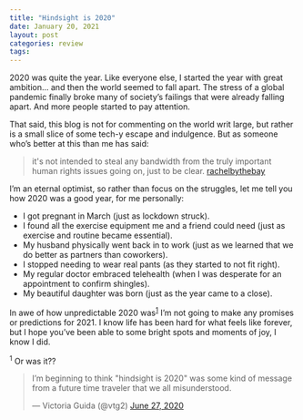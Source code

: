 ```yaml
---
title: "Hindsight is 2020"
date: January 20, 2021
layout: post
categories: review
tags:
---
```


2020 was quite the year. Like everyone else, I started the year with great ambition... and then the world seemed to fall apart. The stress of a global pandemic finally broke many of society’s failings that were already falling apart. And more people started to pay attention.

That said, this blog is not for commenting on the world writ large, but rather is a small slice of some tech-y escape and indulgence. But as someone who’s better at this than me has said:

> it's not intended to steal any bandwidth from the truly important human rights issues going on, just to be clear. [rachelbythebay](https://rachelbythebay.com/w/2020/08/09/meta/)

I’m an eternal optimist, so rather than focus on the struggles, let me tell you how 2020 was a good year, for me personally:

- I got pregnant in March (just as lockdown struck). 
- I found all the exercise equipment me and a friend could need (just as exercise and routine became essential). 
- My husband physically went back in to work (just as we learned that we do better as partners than coworkers). 
- I stopped needing to wear real pants (as they started to not fit right). 
- My regular doctor embraced telehealth (when I was desperate for an appointment to confirm shingles). 
- My beautiful daughter was born (just as the year came to a close). 

In awe of how unpredictable 2020 was<sup>[1](#fn1)</sup> I’m not going to make any promises or predictions for 2021. I know life has been hard for what feels like forever, but I hope you’ve been able to some bright spots and moments of joy, I know I did.

<p id="fn1"><sup>1</sup> Or was it?? <blockquote class="twitter-tweet"><p lang="en" dir="ltr">I’m beginning to think "hindsight is 2020" was some kind of message from a future time traveler that we all misunderstood.</p>&mdash; Victoria Guida (@vtg2) <a href="https://twitter.com/vtg2/status/1276884674300837888?ref_src=twsrc%5Etfw">June 27, 2020</a></blockquote> <script async src="https://platform.twitter.com/widgets.js" charset="utf-8"></script></p>
